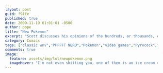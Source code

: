 ```yaml
---
layout: post
guid: f91fe
published: true
date: 2009-11-19 01:01:01 -0500
author: pope
title: "New Pokemon"
excerpt: "Scott discusses his opinions of the hundreds, or thousands, or no, wait I\'m pretty sure it\'s fucking billions of new Pokemon that the youngsters are playing with these days. Spoiler alert: they suck and everyone hates them."
category: Comics
tags: ["classic wnv","PFFFFT NERD","Pokemon","video games","Pyrocock","rant"]
comments: true 
image:
  feature: assets/img/lol/newpokemon.png
  imageHover: "I'm not even shitting you, one of them is an ice cream cone with a face now. CHARMANDER USES LICK. IT'S SUPER EFFECTIVE!"
---
```


